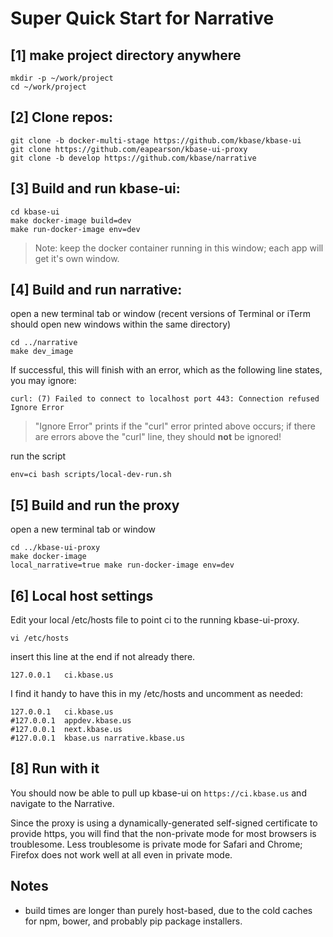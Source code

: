 # Super Quick Start for Narrative

## [1] make project directory anywhere

```
mkdir -p ~/work/project
cd ~/work/project
```

## [2] Clone repos:

```
git clone -b docker-multi-stage https://github.com/kbase/kbase-ui
git clone https://github.com/eapearson/kbase-ui-proxy
git clone -b develop https://github.com/kbase/narrative
```

## [3] Build and run kbase-ui:

```
cd kbase-ui
make docker-image build=dev
make run-docker-image env=dev
```

> Note: keep the docker container running in this window; each app will get it's own window.

## [4] Build and run narrative:

open a new terminal tab or window (recent versions of Terminal or iTerm should open new windows within the same directory)

```
cd ../narrative
make dev_image
```

If successful, this will finish with an error, which as the following line states, you may ignore:

```
curl: (7) Failed to connect to localhost port 443: Connection refused
Ignore Error
```

> "Ignore Error" prints if the "curl" error printed above occurs; if there are errors above the "curl" line, they should **not** be ignored!

run the script

```
env=ci bash scripts/local-dev-run.sh
```

## [5] Build and run the proxy

open a new terminal tab or window

```
cd ../kbase-ui-proxy
make docker-image
local_narrative=true make run-docker-image env=dev
```

## [6] Local host settings

Edit your local /etc/hosts file to point ci to the running kbase-ui-proxy.

```
vi /etc/hosts
```

insert this line at the end if not already there.

```
127.0.0.1	ci.kbase.us
```

I find it handy to have this in my /etc/hosts and uncomment as needed:

```
127.0.0.1	ci.kbase.us
#127.0.0.1	appdev.kbase.us
#127.0.0.1	next.kbase.us
#127.0.0.1	kbase.us narrative.kbase.us
```

## [8] Run with it

You should now be able to pull up kbase-ui on `https://ci.kbase.us` and navigate to the Narrative.

Since the proxy is using a dynamically-generated self-signed certificate to provide https, you will find that the non-private mode for most browsers is troublesome. Less troublesome is private mode for Safari and Chrome; Firefox does not work well at all even in private mode.


## Notes

- build times are longer than purely host-based, due to the cold caches for npm, bower, and probably pip package installers.